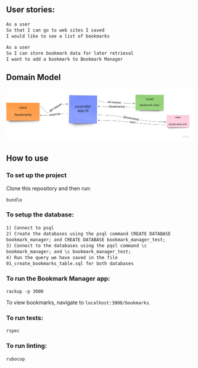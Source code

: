 ## User stories:
```
As a user
So that I can go to web sites I saved
I would like to see a list of bookmarks
```
```
As a user
So I can store bookmark data for later retrieval
I want to add a bookmark to Bookmark Manager
```
## Domain Model

![Bookmark Manager domain model](./domain_model.jpg)

## How to use
### To set up the project

Clone this repository and then run:

```
bundle
```
### To setup the database:
```
1) Connect to psql
2) Create the databases using the psql command CREATE DATABASE bookmark_manager; and CREATE DATABASE bookmark_manager_test;
3) Connect to the databases using the pqsl command \c bookmark_manager; and \c bookmark_manager_test;
4) Run the query we have saved in the file 01_create_bookmarks_table.sql for both databases
```
### To run the Bookmark Manager app:

```
rackup -p 3000
```

To view bookmarks, navigate to `localhost:3000/bookmarks`.

### To run tests:
```
rspec
```

### To run linting:
```
rubocop
```
